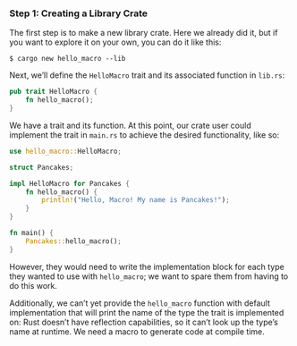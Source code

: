 ﻿### Step 1: Creating a Library Crate

The first step is to make a new library crate. Here we already did it, 
but if you want to explore it on your own, you can do it like this:

```text
$ cargo new hello_macro --lib
```

Next, we’ll define the `HelloMacro` trait and its associated function in `lib.rs`:

```rust
pub trait HelloMacro {
    fn hello_macro();
}
```

We have a trait and its function. At this point, our crate user could implement the trait in `main.rs` to achieve the desired functionality, like so:

```rust
use hello_macro::HelloMacro;

struct Pancakes;

impl HelloMacro for Pancakes {
    fn hello_macro() {
        println!("Hello, Macro! My name is Pancakes!");
    }
}

fn main() {
    Pancakes::hello_macro();
}
```

However, they would need to write the implementation block for each type they wanted to use with `hello_macro`; we want to spare them from having to do this work.

Additionally, we can’t yet provide the `hello_macro` function with default implementation that will print the name of the type the trait is implemented on: Rust doesn’t have reflection capabilities, so it can’t look up the type’s name at runtime. We need a macro to generate code at compile time.